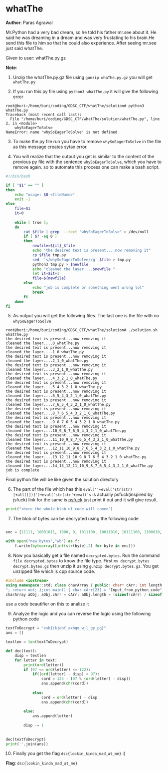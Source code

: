 # whatThe

**Author**: Paras Agrawal

Mr.Python had a very bad dream, so he told his father mr.see about it. He said he was dreaming in a dream and was very frustating to his brain.He send this file to him so that he could also experience. After seeing mr.see just said whatThe.
  
Given to user:
whatThe.py.gz

**Note**: 

1. Unzip the whatThe.py.gz file using `gunzip whaThe.py.gz` you will get `whatThe.py`

2. If you run this py file using `python3 whatThe.py` it will give the following error

```
root@buri:/home/buri/coding/GDSC_CTF/whatThe/solution# python3 whatThe.py 
Traceback (most recent call last):
  File "/home/buri/coding/GDSC_CTF/whatThe/solution/whatThe.py", line 2, in <module>
    whySoEagerToSolve
NameError: name 'whySoEagerToSolve' is not defined
```

3. To make the py file run you have to remove `whySoEagerToSolve` in the file as this message creates sytax error.


4. You will realize that the output you get is similar to the content of the previous py file with the sentence `whySoEagerToSolve`, which you have to remove again.
   so to automate this process one can make a bash script.

```bash
#!/bin/bash

if [ "$1" == "" ] 
then
	echo "usage: $0 <fileName>"
	exit -1
else
	file=$1
	it=0
	
	while [ true ];
	do
		cat $file | grep  --text "whySoEagerToSolve" > /dev/null
		if [ $? -eq 0 ]
		then
			newfile=${it}_$file
			echo "the desired text is present....now removing it"
			cp $file tmp.py
			sed  's/whySoEagerToSolve//g' $file > tmp.py
			python3 tmp.py > $newfile
			echo "cleaned the layer....$newfile "
			let it=$it+1
			file=${newfile}
		else
			echo "job is complete or something went wrong lol"
			break
		fi
	done
fi
```

5. As output you will get the following files. The last one is the file with no `whySoEagerToSolve`

```
root@buri:/home/buri/coding/GDSC_CTF/whatThe/solution# ./solution.sh whatThe.py 
the desired text is present...now removing it
cleaned the layer....0_whatThe.py 
the desired text is present...now removing it
cleaned the layer....1_0_whatThe.py 
the desired text is present...now removing it
cleaned the layer....2_1_0_whatThe.py 
the desired text is present...now removing it
cleaned the layer....3_2_1_0_whatThe.py 
the desired text is present...now removing it
cleaned the layer....4_3_2_1_0_whatThe.py 
the desired text is present...now removing it
cleaned the layer....5_4_3_2_1_0_whatThe.py 
the desired text is present...now removing it
cleaned the layer....6_5_4_3_2_1_0_whatThe.py 
the desired text is present...now removing it
cleaned the layer....7_6_5_4_3_2_1_0_whatThe.py 
the desired text is present...now removing it
cleaned the layer....8_7_6_5_4_3_2_1_0_whatThe.py 
the desired text is present...now removing it
cleaned the layer....9_8_7_6_5_4_3_2_1_0_whatThe.py 
the desired text is present...now removing it
cleaned the layer....10_9_8_7_6_5_4_3_2_1_0_whatThe.py 
the desired text is present...now removing it
cleaned the layer....11_10_9_8_7_6_5_4_3_2_1_0_whatThe.py 
the desired text is present...now removing it
cleaned the layer....12_11_10_9_8_7_6_5_4_3_2_1_0_whatThe.py 
the desired text is present...now removing it
cleaned the layer....13_12_11_10_9_8_7_6_5_4_3_2_1_0_whatThe.py 
the desired text is present...now removing it
cleaned the layer....14_13_12_11_10_9_8_7_6_5_4_3_2_1_0_whatThe.py 
job is complete
```

Final python file will be like given the solution directory

6. The part of the file which has this `eval(''+eval('str(str)[+all([])]')+eval('str(str'+eval('s` is actually psfuck(inspired by jsfuck) link for the same is [psfuck](https://github.com/wanqizhu/pyfuck) just print it out and it will give result.

```python
print("<here the whole blob of code will come>")
```

7. The blob of bytes can be decrypted using the following code

```python

enc = [11111, 10001011, 1000, 0, 1011100, 10011010, 10111100, 1100010, 10, 11111111, 10101101, 1010011, 11000001, 10001110, 11010011, 110000, 10100, 10111100, 11100111, 101011, 1000110, 1000101, 1010100, 11001001, 10000110, 11010010, 1010010, 10100000, 10101000, 1001001, 1010011, 1001, 1110001, 11100010, 10, 11111, 10000000, 1010000, 11100101, 1110101, 1011110, 110110, 10000110, 11000100, 10001110, 1101100, 1000111, 10110000, 10101100, 11110110, 11011111, 1111001, 110110, 1011001, 11010, 10100000, 1001000, 11100, 10010000, 1110010, 10001000, 11100111, 11001101, 11011, 11001111, 10110011, 11000111, 11001001, 100011, 10100101, 1100101, 110111, 11010110, 10000100, 10000011, 110010, 11001110, 1011011, 10010, 11111101, 110001, 11001, 10011101, 11010010, 110111, 11010000, 10100010, 100111, 110111, 1000, 1001001, 1000101, 11100001, 1111100, 1011101, 1000010, 1110110, 11000010, 111001, 11001000, 1010110, 11011000, 11010111, 11010110, 10001010, 1011011, 11011100, 1100001, 11000, 10101111, 111011, 100101, 10001011, 10001000, 1011101, 1000001, 110010, 1011100, 1000010, 1101001, 10001111, 10001110, 11110100, 10001101, 1101111, 1001011, 11011100, 10010111, 10010011, 11100100, 10010, 1100110, 100000, 101011, 10111100, 10110001, 111000, 11100, 10010000, 10011110, 11010001, 11010001, 111111, 10011001, 101001, 10001010, 11110111, 11010111, 10011111, 110010, 11010110, 1101, 11010, 10110101, 1110010, 11, 10101010, 1000, 111101, 1111101, 11010000, 1011, 1001100, 1100, 10010110, 11001011, 1101111, 11111000, 10101111, 11000100, 10010111, 1010110, 1110101, 10010100, 1000110, 11100110, 10001, 10011011, 11010000, 11111001, 10110011, 11001000, 10101101, 1010111, 1101001, 1101100, 1110, 10110110, 10010000, 11001111, 10000101, 10110000, 10001010, 11101010, 11001, 10011011, 1101101, 10010000, 10100110, 11100111, 10011110, 1100011, 10000101, 11011101, 11001011, 1100, 11001011, 100101, 1100110, 11100000, 10100001, 11000010, 1111110, 10010011, 1000101, 1011011, 11001101, 1100, 11001111, 10100111, 1101101, 11110111, 1111111, 11101100, 10011011, 11111110, 1000110, 11001010, 11110000, 111000, 10110010, 1110010, 11101100, 1011110, 10010100, 1100001, 11100100, 1110000, 110, 10110011, 101001, 11101110, 10101001, 1110011, 110100, 10010111, 11001000, 10101011, 11101000, 11101111, 100010, 10010111, 111111, 100, 11111110, 101, 11101011, 11111011, 1010111, 10111, 10101100, 111111, 11011011, 1101110, 11111111, 11101110, 111101, 10100, 11111111, 11000001, 1111100, 10100100, 11100101, 11011000, 11101111, 11111110, 10011111, 11111011, 10111011, 11001011, 11010101, 11101000, 1101011, 11000101, 10101110, 11100011, 1101010, 10100010, 101100, 10010010, 1000101, 1001, 1001011, 1111110, 10110100, 111010, 1000000, 10100001, 10100, 10, 11010010, 1011, 10100101, 11010011, 1100000, 111111, 10100110, 100010, 11011100, 11110010, 10000111, 11101101, 11110011, 10001111, 111100, 11000010, 11100010, 10101101, 11110, 1000110, 1111111, 1101010, 10101100, 11101001, 1001111, 11000011, 10101101, 1101111, 10001101, 111110, 1001001, 1010011, 10011, 10001011, 10101100, 11010111, 11100000, 11000, 111010, 10100011, 1000101, 11110111, 11001110, 1111000, 101010, 110000, 1110100, 100100, 11011000, 10001101, 10101000, 1101011, 11111000, 10010110, 1000000, 1011111, 10000101, 11110100, 10000, 10111101, 11001, 1011001, 11011111, 110100, 1010001, 10011001, 10001, 1101110, 10000001, 110111, 10111100, 11100001, 1100111, 10001010, 110100, 1001110, 1101111, 1111000, 11111, 1000101, 10000110, 11100100, 11010111, 11101100, 10010110, 111000, 100111, 10101110, 10011010, 11011110, 11000011, 111100, 1110111, 1111100, 10111100, 1001110, 1111101, 100011, 11010011, 10100100, 10100001, 10010110, 1100001, 10001101, 10000111, 100101, 11001011, 11110000, 110101, 10101101, 11000010, 11100000, 1110010, 11010, 11111011, 10000111, 11100000, 110100, 11110111, 10000110, 10100111, 1001110, 10111110, 11, 10, 10110011, 10010010, 11110001, 10101100, 11, 0, 0]

with open("new.bytes","wb") as f:
    f.write(bytearray([int(str(byte),2) for byte in enc]))

```

8. Now you basically get a file named `decrypted.bytes`. Run the command `file decrypted.bytes` to know the file type.
   First `mv decrypt.bytes decrypt.bytes.gz` then unzip it using `gunzip decrypt.bytes.gz`. You get unzipped file which 
   is cpp source code.

```cpp
#include <iostream>
using namespace::std; class charArray { public: char* cArr; int length; };ostream& operator << (ostream& out, charArray aObj) { int disp = aObj.length; char printChar; while(disp > 0) { printChar = *(aObj.cArr + aObj.length - disp); if ((printChar >= 65) && (printChar <= 90)) { if (printChar+disp > 90) { printChar = ((printChar+disp) % 90) + 64; out << printChar; }else{ printChar += disp; out << printChar; }; } else if ((printChar >= 97) && (printChar <= 122)) { if (printChar+disp > 122) { printChar = ((printChar+disp) % 122) + 96; out << printChar; }else{ printChar += disp; out << printChar; }; } else { out << printChar; }; disp -= 1; }; out << "
"; return out; };int main() { char cArr[23] = "Input_from_python_code"; // personalNote: please add the exact amount of characters to make the string :) 
charArray aObj; aObj.cArr = cArr; aObj.length = (sizeof(cArr) / sizeof(char)) - 1; cout << aObj; return 0; }
```

use a code beautifier on this to analize it

9. Analyze the logic and you can reverse the logic using the following python code

```python
textToDecrypt = "esb{ikjebf_axbqm_wjl_gy_pg}"
ans = []

textlen = len(textToDecrypt)

def dec(text):
    disp = textlen
    for letter in text:
        print(ord(letter))
        if (97 <= ord(letter) <= 122):
            if((ord(letter) - disp) < 97):
                cord = 123 - (97 % (ord(letter) - disp))
                ans.append(chr(cord))
        
            else:
                cord = ord(letter) - disp
                ans.append(chr(cord))
                
        else:
            ans.append(letter)
        
        disp -= 1
        
    
dec(textToDecrypt)
print(''.join(ans))
```

10. Finally you get the flag `dsc{lookin_kinda_mad_at_me}` :) 

**Flag**: `dsc{lookin_kinda_mad_at_me}`


